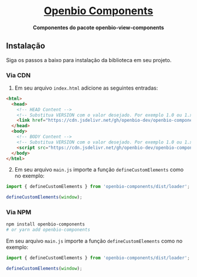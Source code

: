 <h1 align="center">
  <br>
  <a href="https://github.com/openbio-dev/openbio-components">Openbio Components</a>
  <br>
</h1>

<h4 align="center">Componentes do pacote openbio-view-components</h4>

## Instalação
Siga os passos a baixo para instalação da biblioteca em seu projeto.

### Via CDN

1. Em seu arquivo `index.html` adicione as seguintes entradas:
```html
<html>
  <head>
    <!-- HEAD Content -->
    <!-- Substitua VERSION com o valor desejado. Por exemplo 1.0 ou 1.x -->
    <link href="https://cdn.jsdelivr.net/gh/openbio-dev/openbio-components@<VERSION>/dist/openbio-components.css" rel="stylesheet" />
  </head>
  <body>
    <!-- BODY Content -->
    <!-- Substitua VERSION com o valor desejado. Por exemplo 1.0 ou 1.x -->
    <script src="https://cdn.jsdelivr.net/gh/openbio-dev/openbio-components@<VERSION>/dist/loader/index.js"></script>
  </body>
</html>
```

2. Em seu arquivo `main.js` importe a função `defineCustomElements` como no exemplo:

```js
import { defineCustomElements } from 'openbio-components/dist/loader';

defineCustomElements(window);
```

### Via NPM

```bash
npm install openbio-components
# or yarn add openbio-components
```

Em seu arquivo `main.js` importe a função `defineCustomElements` como no exemplo:

```js
import { defineCustomElements } from 'openbio-components/dist/loader';

defineCustomElements(window);
```